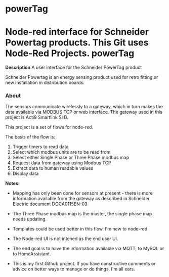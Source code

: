 # powerTag
 Node-red interface for Schneider Powertag products. This Git uses Node-Red Projects.
 powerTag
 ========

 **Description**
 A user interface for the Schneider PowerTag product

 Schneider Powertag is an energy sensing product used for retro fitting or new installation in distribution boards.
 ### About

 The sensors communicate wirelessly to a gateway, which in turn makes the data available via MODBUS TCP or web interface. The gateway used in this project is Acti9 Smartlink SI D.

 This project is a set of flows for node-red.

 The basis of the flow is:
 1. Trigger timers to read data
 2. Select which modbus units are to be read from
 3. Select either Single Phase or Three Phase modbus map
 4. Request data from gateway using Modbus TCP
 5. Extract data to human readable values
 6. Display data

 **Notes:**

 - Mapping has only been done for sensors at present - there is more information available from the gateway as described in Schneider Electric document DOCA0115EN-03

 - The Three Phase modbus map is the master, the single phase map needs updating. 
 - Templates could be used better in this flow. I'm new to node-red.
 - The Node-red UI is not intened as the end user UI.
 - The end goal is to have the information available via MQTT, to MySQL or to HomeAssistant.
 - This is my first Github project. If you have constructive comments or advice on better ways to manage or do things, I'm all ears.
